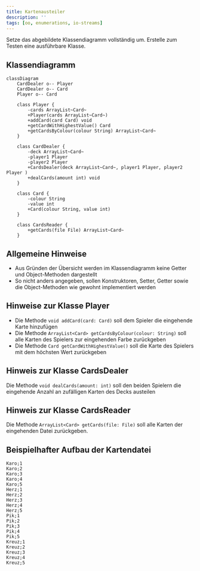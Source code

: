 ```yaml
---
title: Kartenausteiler
description: ''
tags: [oo, enumerations, io-streams]
---
```


Setze das abgebildete Klassendiagramm vollständig um. Erstelle zum Testen eine ausführbare Klasse.

## Klassendiagramm

```mermaid
classDiagram
    CardDealer o-- Player
    CardDealer o-- Card
    Player o-- Card

    class Player {
        -cards ArrayList~Card~
        +Player(cards ArrayList~Card~)
        +addCard(card Card) void
        +getCardWithHighestValue() Card
        +getCardsByColour(colour String) ArrayList~Card~
    }

    class CardDealer {
        -deck ArrayList~Card~
        -player1 Player
        -player2 Player
        +CardsDealer(deck ArrayList~Card~, player1 Player, player2 Player )
        +dealCards(amount int) void
    }

    class Card {
        -colour String
        -value int
        +Card(colour String, value int)
    }

    class CardsReader {
        +getCards(file File) ArrayList~Card~
    }
```

## Allgemeine Hinweise

- Aus Gründen der Übersicht werden im Klassendiagramm keine Getter und Object-Methoden dargestellt
- So nicht anders angegeben, sollen Konstruktoren, Setter, Getter sowie die Object-Methoden wie gewohnt implementiert werden

## Hinweise zur Klasse Player

- Die Methode `void addCard(card: Card)` soll dem Spieler die eingehende Karte hinzufügen
- Die Methode `ArrayList<Card> getCardsByColour(colour: String)` soll alle Karten des Spielers zur eingehenden Farbe zurückgeben
- Die Methode `Card getCardWithHighestValue()` soll die Karte des Spielers mit dem höchsten Wert zurückgeben

## Hinweis zur Klasse CardsDealer

Die Methode `void dealCards(amount: int)` soll den beiden Spielern die eingehende Anzahl an zufälligen Karten des Decks austeilen

## Hinweis zur Klasse CardsReader

Die Methode `ArrayList<Card> getCards(file: File)` soll alle Karten der eingehenden Datei zurückgeben.

## Beispielhafter Aufbau der Kartendatei

```
Karo;1
Karo;2
Karo;3
Karo;4
Karo;5
Herz;1
Herz;2
Herz;3
Herz;4
Herz;5
Pik;1
Pik;2
Pik;3
Pik;4
Pik;5
Kreuz;1
Kreuz;2
Kreuz;3
Kreuz;4
Kreuz;5
```
